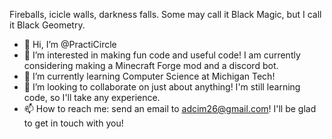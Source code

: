 Fireballs, icicle walls, darkness falls. Some may call it Black Magic, but I call it Black Geometry.

- 👋 Hi, I’m @PractiCircle
- 👀 I’m interested in making fun code and useful code! I am currently considering making a Minecraft Forge mod and a discord bot.
- 🌱 I’m currently learning Computer Science at Michigan Tech!
- 💞️ I’m looking to collaborate on just about anything! I'm still learning code, so I'll take any experience.
- 📫 How to reach me: send an email to adcim26@gmail.com! I'll be glad to get in touch with you!

<!---
BlackGeometry/BlackGeometry is a ✨ special ✨ repository because its `README.md` (this file) appears on your GitHub profile.
You can click the Preview link to take a look at your changes.
--->
